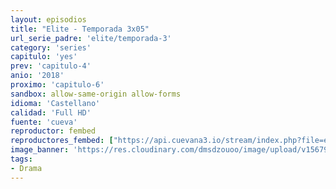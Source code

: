 ```yaml
---
layout: episodios
title: "Elite - Temporada 3x05"
url_serie_padre: 'elite/temporada-3'
category: 'series'
capitulo: 'yes'
prev: 'capitulo-4'
anio: '2018'
proximo: 'capitulo-6'
sandbox: allow-same-origin allow-forms
idioma: 'Castellano'
calidad: 'Full HD'
fuente: 'cueva'
reproductor: fembed
reproductores_fembed: ["https://api.cuevana3.io/stream/index.php?file=ek5lbm9xYWNrS0xYMTZLa2xNbkdvY3ZTb3BtZng4TGp6ZFpobGFMUGtOelcwcUZmbWRIVzRkakVuS0JnbEplcG1KUnNZSlRTMGViVTBxZGdsdEhPb3Q3UGZheWRwOWlsdE0rcVlLRFNsWmJheEorYmw5R2wyTmZIbUd4a2w1bW5tSk5sWm1TWm9PUFQxcWVScDl2UjJLSFdtS1NjeHc9PQ","Castellano","https://digiload.co/e/dZW0iPVJUW","Castellano","https://feurl.com/v/zg8zlbjrdp0zyl2","Castellano","https://gdriveplayer.me/embed2.php?link=TtpW6t42AXJcyI6n3%252FgU2QqACMyc3CA4XG33n6FatkHTaLiVZDPuY4X4rJORwm%252FcjzUO3YoexNhfgEEHjfOQ4hZbL%252BRHm8%252BRzh3tHgsGEV6UtGqbOgwz7qB0xFe5nQvPrKo0ThYbfVUO8UySgvT7Kj%252BWJqvLfC04WxvgCyhkd8kQkh5XguvberEvlb08wQfSpekWyF5enpqZ6avhjTTvOb","Castellano","https://feurl.com/v/qyx65ie6j007j7q","Castellano"]
image_banner: 'https://res.cloudinary.com/dmsdzouoo/image/upload/v1567919047/Elite-temporada-2-castellano-online-min_a2xd2n.jpg'
tags:
- Drama
---
```












